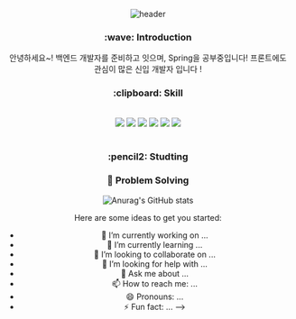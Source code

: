 <div align="center">
 
 ![header](https://capsule-render.vercel.app/api?type=cylinder&color=ededf7&height=150&section=header&text=Devmin&fontColor=8776ff&fontSize=70&animation=fadeIn&fontAlignY=55)
 
 <h3> :wave: Introduction </h3>
 안녕하세요~! 백엔드 개발자를 준비하고 잇으며, Spring을 공부중입니다!
 프론트에도 관심이 많은 신입 개발자 입니다 ! 

 <br/>
 <h3> :clipboard: Skill </h3>
<br/>
 
<img src="https://img.shields.io/badge/JAVA-007396?style=for-the-badge&logo=java&logoColor=white">
<img src="https://img.shields.io/badge/MySQL-4479A1?style=for-the-badge&logo=MySQL&logoColor=white">
<img src="https://img.shields.io/badge/Oracle-F80000?style=for-the-badge&logo=Oracle&logoColor=white">
<img src="https://img.shields.io/badge/Eclipse-2C2255?style=for-the-badge&logo=Eclipse%20IDE&logoColor=white">
<img src="https://img.shields.io/badge/github-181717?style=for-the-badge&logo=github&logoColor=white">
<img src="https://img.shields.io/badge/aws-232F3E?style=for-the-badge&logo=aws&logoColor=white">
 
 <br/>
 <br/>
<h3>:pencil2: Studting </h3>
 
 <h3>👯 Problem Solving</h3>

 ![Anurag's GitHub stats](https://github-readme-stats.vercel.app/api?username=sungmmmm&show_icons=true&theme=cobalt)
  
Here are some ideas to get you started:

- 🔭 I’m currently working on ...
- 🌱 I’m currently learning ...
- 👯 I’m looking to collaborate on ...
- 🤔 I’m looking for help with ...
- 💬 Ask me about ...
- 📫 How to reach me: ...
- 😄 Pronouns: ...
- ⚡ Fun fact: ...
-->
